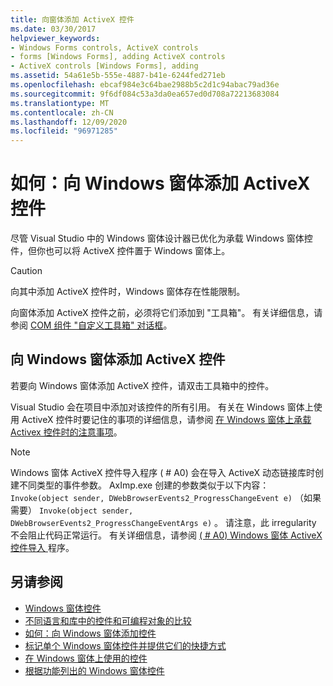 ```yaml
---
title: 向窗体添加 ActiveX 控件
ms.date: 03/30/2017
helpviewer_keywords:
- Windows Forms controls, ActiveX controls
- forms [Windows Forms], adding ActiveX controls
- ActiveX controls [Windows Forms], adding
ms.assetid: 54a61e5b-555e-4887-b41e-6244fed271eb
ms.openlocfilehash: ebcaf984e3c64bae2988b5c2d1c94abac79ad36e
ms.sourcegitcommit: 9f6df084c53a3da0ea657ed0d708a72213683084
ms.translationtype: MT
ms.contentlocale: zh-CN
ms.lasthandoff: 12/09/2020
ms.locfileid: "96971285"
---
```

# <a name="how-to-add-activex-controls-to-windows-forms"></a>如何：向 Windows 窗体添加 ActiveX 控件

尽管 Visual Studio 中的 Windows 窗体设计器已优化为承载 Windows 窗体控件，但你也可以将 ActiveX 控件置于 Windows 窗体上。

> [!CAUTION]
> 向其中添加 ActiveX 控件时，Windows 窗体存在性能限制。

向窗体添加 ActiveX 控件之前，必须将它们添加到 "工具箱"。 有关详细信息，请参阅 [COM 组件 "自定义工具箱" 对话框](/previous-versions/visualstudio/visual-studio-2010/cby6tzh5(v=vs.100))。

## <a name="add-an-activex-control-to-your-windows-form"></a>向 Windows 窗体添加 ActiveX 控件

若要向 Windows 窗体添加 ActiveX 控件，请双击工具箱中的控件。

Visual Studio 会在项目中添加对该控件的所有引用。 有关在 Windows 窗体上使用 ActiveX 控件时要记住的事项的详细信息，请参阅 [在 Windows 窗体上承载 Activex 控件时的注意事项](considerations-when-hosting-an-activex-control-on-a-windows-form.md)。

> [!NOTE]
> Windows 窗体 ActiveX 控件导入程序 ( # A0) 会在导入 ActiveX 动态链接库时创建不同类型的事件参数。 AxImp.exe 创建的参数类似于以下内容： `Invoke(object sender, DWebBrowserEvents2_ProgressChangeEvent e)` （如果需要） `Invoke(object sender, DWebBrowserEvents2_ProgressChangeEventArgs e)` 。 请注意，此 irregularity 不会阻止代码正常运行。 有关详细信息，请参阅 [ ( # A0) Windows 窗体 ActiveX 控件导入 ](/dotnet/framework/tools/aximp-exe-windows-forms-activex-control-importer)程序。

## <a name="see-also"></a>另请参阅

- [Windows 窗体控件](index.md)
- [不同语言和库中的控件和可编程对象的比较](/previous-versions/visualstudio/visual-studio-2010/0061wezk(v=vs.100))
- [如何：向 Windows 窗体添加控件](how-to-add-controls-to-windows-forms.md)
- [标记单个 Windows 窗体控件并提供它们的快捷方式](labeling-individual-windows-forms-controls-and-providing-shortcuts-to-them.md)
- [在 Windows 窗体上使用的控件](controls-to-use-on-windows-forms.md)
- [根据功能列出的 Windows 窗体控件](windows-forms-controls-by-function.md)
